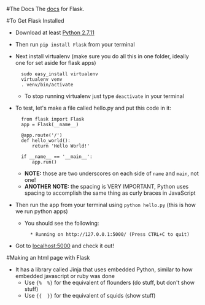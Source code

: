 #The Docs
The [docs](http://flask.pocoo.org/docs/0.10/) for Flask.

#To Get Flask Installed
- Download at least [Python 2.7.11](https://www.python.org/downloads/)  
- Then run `pip install Flask` from your terminal
- Next install virtualenv (make sure you do all this in one folder, ideally one for set aside for flask apps)

		sudo easy_install virtualenv  
		virtualenv venv  
		. venv/bin/activate  


	- To stop running virtualenv just type `deactivate` in your terminal
- To test, let's make a file called hello.py and put this code in it:

		from flask import Flask
		app = Flask(__name__)

		@app.route('/')
		def hello_world():
    		return 'Hello World!'

		if __name__ == '__main__':
    		app.run()
    		
	- **NOTE:** those are two underscores on each side of `name` and `main`, not one!
	- **ANOTHER NOTE:** the spacing is VERY IMPORTANT, Python uses spacing to accomplish the same thing as curly braces in JavaScript
- Then run the app from your terminal using `python hello.py` (this is how we run python apps)
	- You should see the following:
			
			* Running on http://127.0.0.1:5000/ (Press CTRL+C to quit)

- Got to [localhost:5000](http://localhost:5000) and check it out!

#Making an html page with Flask
- It has a library called Jinja that uses embedded Python, similar to how embedded javascript or ruby was done
	- Use `{%  %}` for the equivalent of flounders (do stuff, but don't show stuff)
	- Use `{{  }}` for the equivalent of squids (show stuff)
